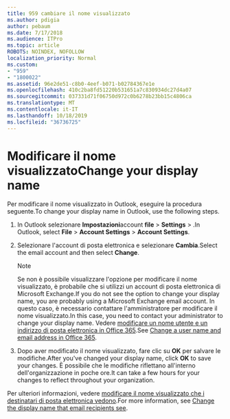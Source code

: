 ```yaml
---
title: 959 cambiare il nome visualizzato
ms.author: pdigia
author: pebaum
ms.date: 7/17/2018
ms.audience: ITPro
ms.topic: article
ROBOTS: NOINDEX, NOFOLLOW
localization_priority: Normal
ms.custom:
- "959"
- "1800022"
ms.assetid: 96e2de51-c8b0-4eef-b071-b02784367e1e
ms.openlocfilehash: 410c2ba8fd51220b531651a7c830934dc27d4a07
ms.sourcegitcommit: 037331d71f06750d972c0b6278b23bb15c4806ca
ms.translationtype: MT
ms.contentlocale: it-IT
ms.lasthandoff: 10/18/2019
ms.locfileid: "36736725"
---
```

# <a name="change-your-display-name"></a><span data-ttu-id="e80bd-102">Modificare il nome visualizzato</span><span class="sxs-lookup"><span data-stu-id="e80bd-102">Change your display name</span></span>
  
<span data-ttu-id="e80bd-103">Per modificare il nome visualizzato in Outlook, eseguire la procedura seguente.</span><span class="sxs-lookup"><span data-stu-id="e80bd-103">To change your display name in Outlook, use the following steps.</span></span>
  
1. <span data-ttu-id="e80bd-104">In Outlook selezionare **Impostazioni**account **file** \> **Settings** \> .</span><span class="sxs-lookup"><span data-stu-id="e80bd-104">In Outlook, select **File** \> **Account Settings** \> **Account Settings**.</span></span>

2. <span data-ttu-id="e80bd-105">Selezionare l'account di posta elettronica e selezionare **Cambia**.</span><span class="sxs-lookup"><span data-stu-id="e80bd-105">Select the email account and then select **Change**.</span></span>

    > [!NOTE]
    > <span data-ttu-id="e80bd-106">Se non è possibile visualizzare l'opzione per modificare il nome visualizzato, è probabile che si utilizzi un account di posta elettronica di Microsoft Exchange.</span><span class="sxs-lookup"><span data-stu-id="e80bd-106">If you do not see the option to change your display name, you are probably using a Microsoft Exchange email account.</span></span> <span data-ttu-id="e80bd-107">In questo caso, è necessario contattare l'amministratore per modificare il nome visualizzato.</span><span class="sxs-lookup"><span data-stu-id="e80bd-107">In this case, you need to contact your administrator to change your display name.</span></span> <span data-ttu-id="e80bd-108">Vedere [modificare un nome utente e un indirizzo di posta elettronica in Office 365](https://docs.microsoft.com/office365/admin/add-users/change-a-user-name-and-email-address).</span><span class="sxs-lookup"><span data-stu-id="e80bd-108">See [Change a user name and email address in Office 365](https://docs.microsoft.com/office365/admin/add-users/change-a-user-name-and-email-address).</span></span>
  
3. <span data-ttu-id="e80bd-109">Dopo aver modificato il nome visualizzato, fare clic su **OK** per salvare le modifiche.</span><span class="sxs-lookup"><span data-stu-id="e80bd-109">After you've changed your display name, click **OK** to save your changes.</span></span> <span data-ttu-id="e80bd-110">È possibile che le modifiche riflettano all'interno dell'organizzazione in poche ore.</span><span class="sxs-lookup"><span data-stu-id="e80bd-110">It can take a few hours for your changes to reflect throughout your organization.</span></span>

<span data-ttu-id="e80bd-111">Per ulteriori informazioni, vedere [modificare il nome visualizzato che i destinatari di posta elettronica vedono](https://support.office.com/article/2b53331a-ba2a-4803-88dc-ac9fe376c8a9.aspx).</span><span class="sxs-lookup"><span data-stu-id="e80bd-111">For more information, see [Change the display name that email recipients see](https://support.office.com/article/2b53331a-ba2a-4803-88dc-ac9fe376c8a9.aspx).</span></span>
  